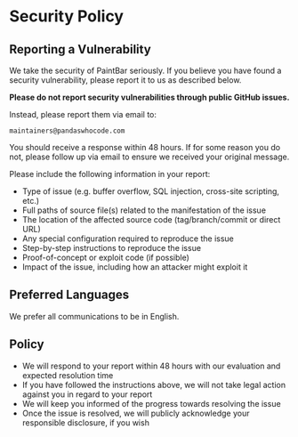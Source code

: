 # Security Policy

## Reporting a Vulnerability

We take the security of PaintBar seriously. If you believe you have found a security vulnerability, please report it to us as described below.

**Please do not report security vulnerabilities through public GitHub issues.**

Instead, please report them via email to:

```
maintainers@pandaswhocode.com
```

You should receive a response within 48 hours. If for some reason you do not, please follow up via email to ensure we received your original message.

Please include the following information in your report:

- Type of issue (e.g. buffer overflow, SQL injection, cross-site scripting, etc.)
- Full paths of source file(s) related to the manifestation of the issue
- The location of the affected source code (tag/branch/commit or direct URL)
- Any special configuration required to reproduce the issue
- Step-by-step instructions to reproduce the issue
- Proof-of-concept or exploit code (if possible)
- Impact of the issue, including how an attacker might exploit it

## Preferred Languages

We prefer all communications to be in English.

## Policy

- We will respond to your report within 48 hours with our evaluation and expected resolution time
- If you have followed the instructions above, we will not take legal action against you in regard to your report
- We will keep you informed of the progress towards resolving the issue
- Once the issue is resolved, we will publicly acknowledge your responsible disclosure, if you wish
